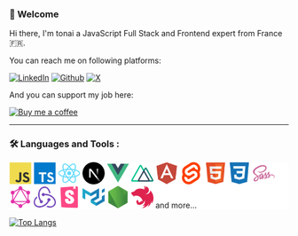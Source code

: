 ### 🙋 Welcome

Hi there, I'm tonai a JavaScript Full Stack and Frontend expert from France 🇫🇷.

You can reach me on following platforms:

[![LinkedIn](https://img.shields.io/badge/LinkedIn-0e76a8?logo=linkedin&logoColor=white&style=for-the-badge)](https://www.linkedin.com/in/tony-cabaye/)
[![Github](https://img.shields.io/badge/github-2b3137?logo=github&logoColor=white&style=for-the-badge)](https://github.com/tonai)
[![X](https://img.shields.io/badge/x-00acee?logo=x&logoColor=white&style=for-the-badge)](https://twitter.com/CabayeTony)

And you can support my job here:

[![Buy me a coffee](https://cdn.buymeacoffee.com/buttons/default-orange.png)](https://www.buymeacoffee.com/tonai)

---

### 🛠 Languages and Tools :

<p style="background-color:white;">
  <img src="https://github.com/devicons/devicon/blob/master/icons/javascript/javascript-original.svg" title="JavaScript" alt="JavaScript" width="40" height="40"/>
  <img src="https://github.com/devicons/devicon/blob/master/icons/typescript/typescript-original.svg" title="TypeScript" alt="TypeScript" width="40" height="40"/>
  <img src="https://github.com/devicons/devicon/blob/master/icons/react/react-original.svg" title="React" alt="React" width="40" height="40"/>
  <img src="https://github.com/devicons/devicon/blob/master/icons/nextjs/nextjs-original.svg" title="NextJS" alt="NextJS" width="40" height="40"/>
  <img src="https://github.com/devicons/devicon/blob/master/icons/vuejs/vuejs-original.svg" title="Vue" alt="Vue" width="40" height="40"/>
  <img src="https://github.com/devicons/devicon/blob/master/icons/nuxtjs/nuxtjs-original.svg" title="NuxtJS" alt="NuxtJS" width="40" height="40"/>
  <img src="https://github.com/devicons/devicon/blob/master/icons/angularjs/angularjs-plain.svg" title="Angular" alt="Angular" width="40" height="40"/>
  <img src="https://github.com/devicons/devicon/blob/master/icons/svelte/svelte-original.svg" title="Svelte" alt="Svelte" width="40" height="40"/>
  <img src="https://github.com/devicons/devicon/blob/master/icons/html5/html5-original.svg" title="HTML5" alt="HTML" width="40" height="40"/>
  <img src="https://github.com/devicons/devicon/blob/master/icons/css3/css3-plain.svg"  title="CSS3" alt="CSS" width="40" height="40"/>
  <img src="https://github.com/devicons/devicon/blob/master/icons/sass/sass-original.svg"  title="SASS" alt="SASS" width="40" height="40"/>
  <img src="https://github.com/devicons/devicon/blob/master/icons/graphql/graphql-plain.svg" title="GraphQL" alt="GraphQL " width="40" height="40"/>
  <img src="https://github.com/devicons/devicon/blob/master/icons/redux/redux-original.svg" title="Redux" alt="Redux " width="40" height="40"/>
  <img src="https://github.com/devicons/devicon/blob/master/icons/storybook/storybook-original.svg" title="Storybook" alt="Storybook" width="40" height="40"/>
  <img src="https://github.com/devicons/devicon/blob/master/icons/materialui/materialui-original.svg" title="Material UI" alt="Material UI" width="40" height="40"/>
  <img src="https://github.com/devicons/devicon/blob/master/icons/nodejs/nodejs-original.svg" title="NodeJS" alt="NodeJS" width="40" height="40"/>
  <img src="https://github.com/devicons/devicon/blob/master/icons/nestjs/nestjs-plain.svg" title="NestJS" alt="NestJS" width="40" height="40"/>
  and more...
</p>

[![Top Langs](https://github-readme-stats.vercel.app/api/top-langs/?username=tonai&layout=compact&theme=vision-friendly-dark)](https://github.com/anuraghazra/github-readme-stats)

